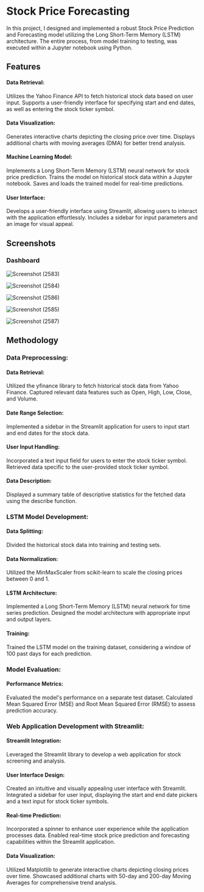 
# Stock Price Forecasting

In this project, I designed and implemented a robust Stock Price Prediction and Forecasting model utilizing the Long Short-Term Memory (LSTM) architecture. The entire process, from model training to testing, was executed within a Jupyter notebook using Python.



## Features

#### Data Retrieval:
Utilizes the Yahoo Finance API to fetch historical stock data based on user input.
Supports a user-friendly interface for specifying start and end dates, as well as entering the stock ticker symbol.

#### Data Visualization:
Generates interactive charts depicting the closing price over time.
Displays additional charts with moving averages (DMA) for better trend analysis.

#### Machine Learning Model:
Implements a Long Short-Term Memory (LSTM) neural network for stock price prediction.
Trains the model on historical stock data within a Jupyter notebook.
Saves and loads the trained model for real-time predictions.

#### User Interface:
Develops a user-friendly interface using Streamlit, allowing users to interact with the application effortlessly.
Includes a sidebar for input parameters and an image for visual appeal.



## Screenshots

### Dashboard
![Screenshot (2583)](https://github.com/saumyajitpal/Stock-Price-Prediction-and-Forecasting-Model-with-LSTM-and-Streamlit-Web-Application/assets/86984943/235cadb3-60cc-49d0-86dd-465a7e3a8639)

![Screenshot (2584)](https://github.com/saumyajitpal/Stock-Price-Prediction-and-Forecasting-Model-with-LSTM-and-Streamlit-Web-Application/assets/86984943/38c89a93-2597-4cba-b136-ef31056899a8)


![Screenshot (2586)](https://github.com/saumyajitpal/Stock-Price-Prediction-and-Forecasting-Model-with-LSTM-and-Streamlit-Web-Application/assets/86984943/f3e2432e-d301-45d5-b7c4-b9b825d9740d)

![Screenshot (2585)](https://github.com/saumyajitpal/Stock-Price-Prediction-and-Forecasting-Model-with-LSTM-and-Streamlit-Web-Application/assets/86984943/ca18b3dd-109c-45c8-8105-43e3c5d71b94)


![Screenshot (2587)](https://github.com/saumyajitpal/Stock-Price-Prediction-and-Forecasting-Model-with-LSTM-and-Streamlit-Web-Application/assets/86984943/283e90ef-2ca0-4354-895a-c2ce887eda6a)



## Methodology

### Data Preprocessing:
#### Data Retrieval:
Utilized the yfinance library to fetch historical stock data from Yahoo Finance.
Captured relevant data features such as Open, High, Low, Close, and Volume.

#### Date Range Selection:
Implemented a sidebar in the Streamlit application for users to input start and end dates for the stock data.

#### User Input Handling:
Incorporated a text input field for users to enter the stock ticker symbol.
Retrieved data specific to the user-provided stock ticker symbol.

#### Data Description:
Displayed a summary table of descriptive statistics for the fetched data using the describe function.

### LSTM Model Development:

#### Data Splitting:
Divided the historical stock data into training and testing sets.

#### Data Normalization:
Utilized the MinMaxScaler from scikit-learn to scale the closing prices between 0 and 1.

#### LSTM Architecture:
Implemented a Long Short-Term Memory (LSTM) neural network for time series prediction.
Designed the model architecture with appropriate input and output layers.

#### Training:
Trained the LSTM model on the training dataset, considering a window of 100 past days for each prediction.


### Model Evaluation:
#### Performance Metrics:
Evaluated the model's performance on a separate test dataset.
Calculated Mean Squared Error (MSE) and Root Mean Squared Error (RMSE) to assess prediction accuracy.


### Web Application Development with Streamlit:
#### Streamlit Integration:
Leveraged the Streamlit library to develop a web application for stock screening and analysis.

#### User Interface Design:
Created an intuitive and visually appealing user interface with Streamlit.
Integrated a sidebar for user input, displaying the start and end date pickers and a text input for stock ticker symbols.

#### Real-time Prediction:
Incorporated a spinner to enhance user experience while the application processes data.
Enabled real-time stock price prediction and forecasting capabilities within the Streamlit application.

#### Data Visualization:
Utilized Matplotlib to generate interactive charts depicting closing prices over time.
Showcased additional charts with 50-day and 200-day Moving Averages for comprehensive trend analysis.
